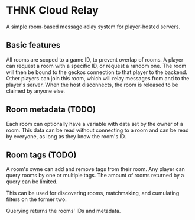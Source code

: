 # THNK Cloud Relay

A simple room-based message-relay system for player-hosted servers.

## Basic features

All rooms are scoped to a game ID, to prevent overlap of rooms. A player can request a room with a specific ID, or request a random one. The room will then be bound to the geckos connection to that player to the backend. Other players can join this room, which will relay messages from and to the player's server. When the host disconnects, the room is released to be claimed by anyone else.

## Room metadata (TODO)

Each room can optionally have a variable with data set by the owner of a room. This data can be read without connecting to a room and can be read by everyone, as long as they know the room's ID.

## Room tags (TODO)

A room's owne can add and remove tags from their room. Any player can query rooms by one or multiple tags. The amount of rooms returned by a query can be limited.

This can be used for discovering rooms, matchmaking, and cumulating filters on the former two.

Querying returns the rooms' IDs and metadata.
